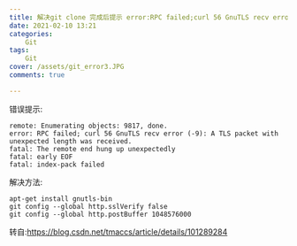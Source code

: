 ```yaml
---
title: 解决git clone 完成后提示 error:RPC failed;curl 56 GnuTLS recv error (-9)
date: 2021-02-10 13:21
categories:
    Git
tags:
    Git
cover: /assets/git_error3.JPG
comments: true

---
```


错误提示:
```
remote: Enumerating objects: 9817, done.
error: RPC failed; curl 56 GnuTLS recv error (-9): A TLS packet with unexpected length was received.
fatal: The remote end hung up unexpectedly
fatal: early EOF
fatal: index-pack failed
```

解决方法:
```
apt-get install gnutls-bin
git config --global http.sslVerify false
git config --global http.postBuffer 1048576000
```

转自:https://blog.csdn.net/tmaccs/article/details/101289284